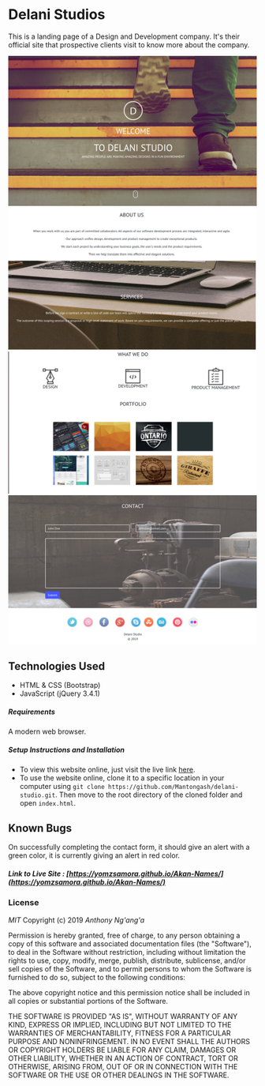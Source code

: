 # Delani Studios

This is a landing page of a Design and Development company. It's their official site that prospective clients visit to know more about the company.

![page 1](images/delani1.png)
![page 2](images/delani2.png)
![page 3](images/delani3.png)
![page 4](images/delani4.png)

## Technologies Used

- HTML & CSS (Bootstrap)
- JavaScript (jQuery 3.4.1)

##### Requirements

A modern web browser.

##### Setup Instructions and Installation

- To view this website online, just visit the live link [here]().
- To use the website online, clone it to a specific location in your computer using `git clone https://github.com/Mantongash/delani-studio.git`. Then move to the root directory of the cloned folder and open `index.html`.

## Known Bugs

On successfully completing the contact form, it should give an alert with a green color, it is currently giving an alert in red color.

##### Link to Live Site : [https://yomzsamora.github.io/Akan-Names/](https://yomzsamora.github.io/Akan-Names/)

### License

_MIT_
Copyright (c) 2019 _Anthony Ng'ang'a_

Permission is hereby granted, free of charge, to any person obtaining a copy of this software and associated documentation files (the "Software"), to deal in the Software without restriction, including without limitation the rights to use, copy, modify, merge, publish, distribute, sublicense, and/or sell copies of the Software, and to permit persons to whom the Software is furnished to do so, subject to the following conditions:

The above copyright notice and this permission notice shall be included in all copies or substantial portions of the Software.

THE SOFTWARE IS PROVIDED "AS IS", WITHOUT WARRANTY OF ANY KIND, EXPRESS OR IMPLIED, INCLUDING BUT NOT LIMITED TO THE WARRANTIES OF MERCHANTABILITY, FITNESS FOR A PARTICULAR PURPOSE AND NONINFRINGEMENT. IN NO EVENT SHALL THE AUTHORS OR COPYRIGHT HOLDERS BE LIABLE FOR ANY CLAIM, DAMAGES OR OTHER LIABILITY, WHETHER IN AN ACTION OF CONTRACT, TORT OR OTHERWISE, ARISING FROM, OUT OF OR IN CONNECTION WITH THE SOFTWARE OR THE USE OR OTHER DEALINGS IN THE SOFTWARE.
